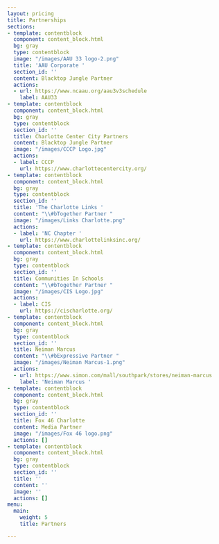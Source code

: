```yaml
---
layout: pricing
title: Partnerships
sections:
- template: contentblock
  component: content_block.html
  bg: gray
  type: contentblock
  image: "/images/AAU 33 logo-2.png"
  title: 'AAU Corporate '
  section_id: ''
  content: Blacktop Jungle Partner
  actions:
  - url: https://www.ncaau.org/aau3v3schedule
    label: AAU33
- template: contentblock
  component: content_block.html
  bg: gray
  type: contentblock
  section_id: ''
  title: Charlotte Center City Partners
  content: Blacktop Jungle Partner
  image: "/images/CCCP Logo.jpg"
  actions:
  - label: CCCP
    url: https://www.charlottecentercity.org/
- template: contentblock
  component: content_block.html
  bg: gray
  type: contentblock
  section_id: ''
  title: 'The Charlotte Links '
  content: "\\#bTogether Partner "
  image: "/images/Links Charlotte.png"
  actions:
  - label: 'NC Chapter '
    url: https://www.charlottelinksinc.org/
- template: contentblock
  component: content_block.html
  bg: gray
  type: contentblock
  section_id: ''
  title: Communities In Schools
  content: "\\#bTogether Partner "
  image: "/images/CIS Logo.jpg"
  actions:
  - label: CIS
    url: https://cischarlotte.org/
- template: contentblock
  component: content_block.html
  bg: gray
  type: contentblock
  section_id: ''
  title: Neiman Marcus
  content: "\\#bExpressive Partner "
  image: "/images/Neiman Marcus-1.png"
  actions:
  - url: https://www.simon.com/mall/southpark/stores/neiman-marcus
    label: 'Neiman Marcus '
- template: contentblock
  component: content_block.html
  bg: gray
  type: contentblock
  section_id: ''
  title: Fox 46 Charlotte
  content: Media Partner
  image: "/images/Fox 46 logo.png"
  actions: []
- template: contentblock
  component: content_block.html
  bg: gray
  type: contentblock
  section_id: ''
  title: ''
  content: ''
  image: ''
  actions: []
menu:
  main:
    weight: 5
    title: Partners

---
```

